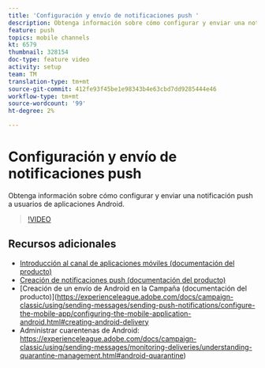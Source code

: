 ```yaml
---
title: 'Configuración y envío de notificaciones push '
description: Obtenga información sobre cómo configurar y enviar una notificación push a usuarios de aplicaciones Android.
feature: push
topics: mobile channels
kt: 6579
thumbnail: 328154
doc-type: feature video
activity: setup
team: TM
translation-type: tm+mt
source-git-commit: 412fe93f45be1e98343b4e63cbd7dd9285444e46
workflow-type: tm+mt
source-wordcount: '99'
ht-degree: 2%

---
```



# Configuración y envío de notificaciones push

Obtenga información sobre cómo configurar y enviar una notificación push a usuarios de aplicaciones Android.

>[!VIDEO](https://video.tv.adobe.com/v/328154?quality=12)

## Recursos adicionales

* [Introducción al canal de aplicaciones móviles (documentación del producto)](https://experienceleague.adobe.com/docs/campaign-classic/using/sending-messages/sending-push-notifications/about-mobile-app-channel.html#about-mobile-app-channel)
* [Creación de notificaciones push (documentación del producto)](https://experienceleague.adobe.com/docs/campaign-classic/using/sending-messages/sending-push-notifications/creating-notifications.html#sending-messages)
* [Creación de un envío de Android en la Campaña (documentación del producto)](https://experienceleague.adobe.com/docs/campaign-classic/using/sending-messages/sending-push-notifications/configure-the-mobile-app/configuring-the-mobile-application-android.html#creating-android-delivery
* Administrar cuarentenas de Android: https://experienceleague.adobe.com/docs/campaign-classic/using/sending-messages/monitoring-deliveries/understanding-quarantine-management.html#android-quarantine)

